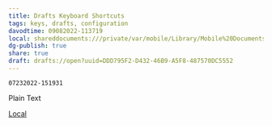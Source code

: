 ```yaml
---
title: Drafts Keyboard Shortcuts
tags: keys, drafts, configuration
davodtime: 09082022-113719
local: shareddocuments:///private/var/mobile/Library/Mobile%20Documents/iCloud~md~obsidian/Documents/OBSHIDDIAN/drafts/DDD795F2-D432-46B9-A5F8-487570DC5552.md
dg-publish: true
share: true
draft: drafts://open?uuid=DDD795F2-D432-46B9-A5F8-487570DC5552
---
```

`07232022-151931`

Plain Text

[Local](drafts://open?uuid=38A942A2-33C4-4630-9CDE-B005989F4E3A)
